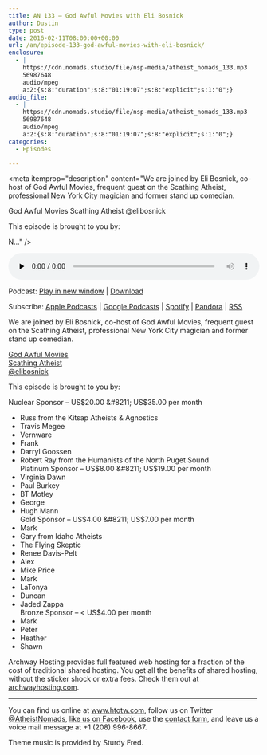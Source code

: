 ```yaml
---
title: AN 133 – God Awful Movies with Eli Bosnick
author: Dustin
type: post
date: 2016-02-11T08:00:00+00:00
url: /an/episode-133-god-awful-movies-with-eli-bosnick/
enclosure:
  - |
    https://cdn.nomads.studio/file/nsp-media/atheist_nomads_133.mp3
    56987648
    audio/mpeg
    a:2:{s:8:"duration";s:8:"01:19:07";s:8:"explicit";s:1:"0";}
audio_file:
  - |
    https://cdn.nomads.studio/file/nsp-media/atheist_nomads_133.mp3
    56987648
    audio/mpeg
    a:2:{s:8:"duration";s:8:"01:19:07";s:8:"explicit";s:1:"0";}
categories:
  - Episodes

---
```

<div itemscope itemtype="http://schema.org/AudioObject">
  <meta itemprop="name" content="Episode 133 &#8211; God Awful Movies with Eli Bosnick" />
  
  <meta itemprop="uploadDate" content="2016-02-11T01:00:00-07:00" />
  
  <meta itemprop="encodingFormat" content="audio/mpeg" />
  
  <meta itemprop="duration" content="PT1H19M07S" />
  
  <meta itemprop="description" content="We are joined by Eli Bosnick, co-host of God Awful Movies, frequent guest on the Scathing Atheist, professional New York City magician and former stand up comedian.

God Awful Movies
Scathing Atheist
@elibosnick

This episode is brought to you by:

N..." />
  
  <meta itemprop="contentUrl" content="https://dts.podtrac.com/redirect.mp3/cdn.nomads.studio/file/nsp-media/atheist_nomads_133.mp3" />
  
  <meta itemprop="contentSize" content="54.3" />
  </p> 
  
  <div class="powerpress_player" id="powerpress_player_8390">
    <audio class="wp-audio-shortcode" id="audio-5104-134" preload="none" style="width: 100%;" controls="controls"><source type="audio/mpeg" src="https://dts.podtrac.com/redirect.mp3/cdn.nomads.studio/file/nsp-media/atheist_nomads_133.mp3?_=134" /><a href="https://dts.podtrac.com/redirect.mp3/cdn.nomads.studio/file/nsp-media/atheist_nomads_133.mp3">https://dts.podtrac.com/redirect.mp3/cdn.nomads.studio/file/nsp-media/atheist_nomads_133.mp3</a></audio>
  </div>
</div>

<p class="powerpress_links powerpress_links_mp3">
  Podcast: <a href="https://dts.podtrac.com/redirect.mp3/cdn.nomads.studio/file/nsp-media/atheist_nomads_133.mp3" class="powerpress_link_pinw" target="_blank" title="Play in new window" onclick="return powerpress_pinw('https://htotw.com/?powerpress_pinw=5104-podcast');" rel="nofollow">Play in new window</a> | <a href="https://dts.podtrac.com/redirect.mp3/cdn.nomads.studio/file/nsp-media/atheist_nomads_133.mp3" class="powerpress_link_d" title="Download" rel="nofollow" download="atheist_nomads_133.mp3">Download</a>
</p>

<p class="powerpress_links powerpress_subscribe_links">
  Subscribe: <a href="https://podcasts.apple.com/us/podcast/humanists-take-on-the-world/id530050098?mt=2&ls=1" class="powerpress_link_subscribe powerpress_link_subscribe_itunes" target="_blank" title="Subscribe on Apple Podcasts" rel="nofollow">Apple Podcasts</a> | <a href="https://www.google.com/podcasts?feed=aHR0cDovL2F0aGVpc3Rub21hZHMubGlic3luLmNvbS9yc3M%3D" class="powerpress_link_subscribe powerpress_link_subscribe_googleplay" target="_blank" title="Subscribe on Google Podcasts" rel="nofollow">Google Podcasts</a> | <a href="https://open.spotify.com/show/3LzK2xZGike6Tc1GEMtMbr?si=LieN9SNuTpq96smuaUsH8A" class="powerpress_link_subscribe powerpress_link_subscribe_spotify" target="_blank" title="Subscribe on Spotify" rel="nofollow">Spotify</a> | <a href="https://www.pandora.com/podcast/atheist-nomads/PC:10122?corr=62071012&part=ug" class="powerpress_link_subscribe powerpress_link_subscribe_pandora" target="_blank" title="Subscribe on Pandora" rel="nofollow">Pandora</a> | <a href="https://htotw.com/feed/podcast/" class="powerpress_link_subscribe powerpress_link_subscribe_rss" target="_blank" title="Subscribe via RSS" rel="nofollow">RSS</a>
</p>

We are joined by Eli Bosnick, co-host of God Awful Movies, frequent guest on the Scathing Atheist, professional New York City magician and former stand up comedian.

<a href="http://godawfulmovies.libsyn.com/" target="_blank" rel="noopener">God Awful Movies</a>  
<a href="http://www.scathingatheist.com" target="_blank" rel="noopener">Scathing Atheist</a>  
<a href="https://twitter.com/elibosnick" target="_blank" rel="noopener">@elibosnick</a>

This episode is brought to you by:

Nuclear Sponsor &#8211; US$20.00 &#8211; US$35.00 per month  
* Russ from the Kitsap Atheists & Agnostics  
* Travis Megee  
* Vernware  
* Frank  
* Darryl Goossen  
* Robert Ray from the Humanists of the North Puget Sound  
Platinum Sponsor &#8211; US$8.00 &#8211; US$19.00 per month  
* Virginia Dawn  
* Paul Burkey  
* BT Motley  
* George  
* Hugh Mann  
Gold Sponsor &#8211; US$4.00 &#8211; US$7.00 per month  
* Mark  
* Gary from Idaho Atheists  
* The Flying Skeptic  
* Renee Davis-Pelt  
* Alex  
* Mike Price  
* Mark  
* LaTonya  
* Duncan  
* Jaded Zappa  
Bronze Sponsor &#8211; < US$4.00 per month  
* Mark  
* Peter  
* Heather  
* Shawn

Archway Hosting provides full featured web hosting for a fraction of the cost of traditional shared hosting. You get all the benefits of shared hosting, without the sticker shock or extra fees. Check them out at <a href="http://archwayhosting.com/" target="_blank" rel="noopener">archwayhosting.com</a>.

<hr width="500" />

You can find us online at <a href="https://www.htotw.com/" target="_blank" rel="noopener">www.htotw.com</a>, follow us on Twitter <a href="https://htotw.com/twitter" target="_blank" rel="noopener">@AtheistNomads</a>, <a href="https://htotw.com/facebook" target="_blank" rel="noopener">like us on Facebook</a>, use the [contact form](https://htotw.com/contact), and leave us a voice mail message at +1 (208) 996-8667.

Theme music is provided by Sturdy Fred.